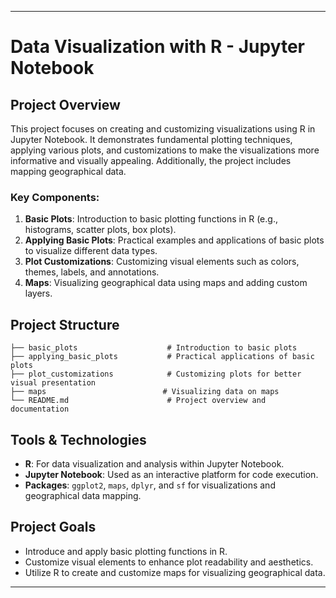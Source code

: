 
---

# Data Visualization with R - Jupyter Notebook

## Project Overview
This project focuses on creating and customizing visualizations using R in Jupyter Notebook. It demonstrates fundamental plotting techniques, applying various plots, and customizations to make the visualizations more informative and visually appealing. Additionally, the project includes mapping geographical data.

### Key Components:
1. **Basic Plots**: Introduction to basic plotting functions in R (e.g., histograms, scatter plots, box plots).
2. **Applying Basic Plots**: Practical examples and applications of basic plots to visualize different data types.
3. **Plot Customizations**: Customizing visual elements such as colors, themes, labels, and annotations.
4. **Maps**: Visualizing geographical data using maps and adding custom layers.

## Project Structure
```
├── basic_plots                    # Introduction to basic plots
├── applying_basic_plots           # Practical applications of basic plots
├── plot_customizations            # Customizing plots for better visual presentation
├── maps                          # Visualizing data on maps
└── README.md                      # Project overview and documentation
```

## Tools & Technologies
- **R**: For data visualization and analysis within Jupyter Notebook.
- **Jupyter Notebook**: Used as an interactive platform for code execution.
- **Packages**: `ggplot2`, `maps`, `dplyr`, and `sf` for visualizations and geographical data mapping.

## Project Goals
- Introduce and apply basic plotting functions in R.
- Customize visual elements to enhance plot readability and aesthetics.
- Utilize R to create and customize maps for visualizing geographical data.

---

